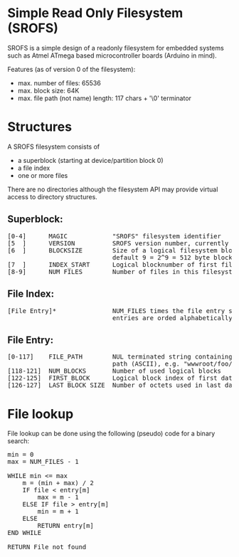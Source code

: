 Simple Read Only Filesystem (SROFS)
===================================

SROFS is a simple design of a readonly filesystem for embedded systems such as
Atmel ATmega based microcontroller boards (Arduino in mind).

Features (as of version 0 of the filesystem):
 - max. number of files: 65536
 - max. block size: 64K
 - max. file path (not name) length: 117 chars + '\0' terminator 

Structures
==========

A SROFS filesystem consists of
 - a superblock (starting at device/partition block 0)
 - a file index
 - one or more files

There are no directories although the filesystem API may provide virtual access
to directory structures.

Superblock:
-----------
<pre>
[0-4]      MAGIC            "SROFS" filesystem identifier
[5  ]      VERSION          SROFS version number, currently 0
[6  ]      BLOCKSIZE        Size of a logical filesystem block, 2^BLOCKSIZE
                            default 9 = 2^9 = 512 byte blocks
[7  ]  	   INDEX_START      Logical blocknumber of first file index block
[8-9]      NUM_FILES        Number of files in this filesystem.
</pre>

File Index:
-----------
<pre>
[File Entry]*               NUM_FILES times the file entry structure; the file 
                            entries are orded alphabetically (see later).
</pre>

File Entry:
-----------
<pre>
[0-117]    FILE_PATH        NUL terminated string containing the complete file 
                            path (ASCII), e.g. "wwwroot/foo/bar.txt"
[118-121]  NUM_BLOCKS  	    Number of used logical blocks 
[122-125]  FIRST_BLOCK      Logical block index of first data block
[126-127]  LAST_BLOCK_SIZE  Number of octets used in last data block
</pre>

File lookup
===========

File lookup can be done using the following (pseudo) code for a binary search:

<pre>
min = 0
max = NUM_FILES - 1

WHILE min <= max
    m = (min + max) / 2
    IF file < entry[m]
        max = m - 1
    ELSE IF file > entry[m]
        min = m + 1
    ELSE
        RETURN entry[m]
END WHILE

RETURN File not found
</pre>

